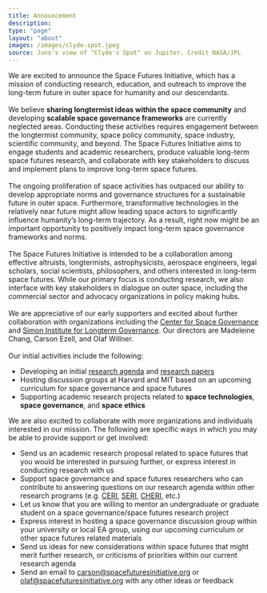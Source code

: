 ```yaml
---
title: Announcement
description:
type: "page"
layout: "about"
images: /images/clyde-spot.jpeg
source: Juno's view of "Clyde's Spot" on Jupiter. Credit NASA/JPL
---
```


We are excited to announce the Space Futures Initiative, which has a mission of conducting research, education, and outreach to improve the long-term future in outer space for humanity and our descendants.\
\
We believe **sharing longtermist ideas within the space community** and developing **scalable space governance frameworks** are currently neglected areas. Conducting these activities requires engagement between the longtermist community, space policy community, space industry, scientific community, and beyond. The Space Futures Initiative aims to engage students and academic researchers, produce valuable long-term space futures research, and collaborate with key stakeholders to discuss and implement plans to improve long-term space futures.\
\
The ongoing proliferation of space activities has outpaced our ability to develop appropriate norms and governance structures for a sustainable future in outer space. Furthermore, transformative technologies in the relatively near future might allow leading space actors to significantly influence humanity’s long-term trajectory. As a result, right now might be an important opportunity to positively impact long-term space governance frameworks and norms.\
\
The Space Futures Initiative is intended to be a collaboration among effective altruists, longtermists, astrophysicists, aerospace engineers, legal scholars, social scientists, philosophers, and others interested in long-term space futures. While our primary focus is conducting research, we also interface with key stakeholders in dialogue on outer space, including the commercial sector and advocacy organizations in policy making hubs.\
\
We are appreciative of our early supporters and excited about further collaboration with organizations including the [Center for Space Governance](https://governance.space/) and [Simon Institute for Longterm Governance](https://www.simoninstitute.ch/). Our directors are Madeleine Chang, Carson Ezell, and Olaf Willner.\
\
Our initial activities include the following:

* Developing an initial [research agenda](https://spacefuturesinitiative.org/research-agenda/) and [research papers](https://spacefuturesinitiative.org/papers/)
* Hosting discussion groups at Harvard and MIT based on an upcoming curriculum for space governance and space futures
* Supporting academic research projects related to **space technologies**, **space governance**, and **space ethics**

We are also excited to collaborate with more organizations and individuals interested in our mission. The following are specific ways in which you may be able to provide support or get involved:



* Send us an academic research proposal related to space futures that you would be interested in pursuing further, or express interest in conducting research with us
* Support space governance and space futures researchers who can contribute to answering questions on our research agenda within other research programs (e.g. [CERI](https://www.camxrisk.org/), [SERI](https://cisac.fsi.stanford.edu/stanford-existential-risks-initiative/content/stanford-existential-risks-initiative), [CHERI](https://effectivealtruism.ch/swiss-existential-risk-initiative), etc.)
* Let us know that you are willing to mentor an undergraduate or graduate student on a space governance/space futures research project
* Express interest in hosting a space governance discussion group within your university or local EA group, using our upcoming curriculum or other space futures related materials
* Send us ideas for new considerations within space futures that might merit further research, or criticisms of priorities within our current research agenda
* Send an email to [carson@spacefuturesinitiative.org](mailto:carson@spacefuturesinitiative.org) or [olaf@spacefuturesinitiative.org](mailto:olaf@spacefuturesinitiative.org) with any other ideas or feedback